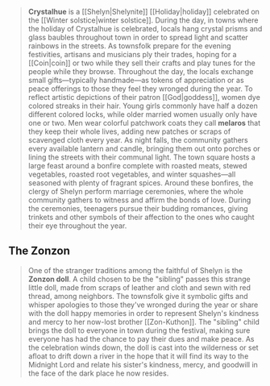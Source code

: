 > **Crystalhue** is a [[Shelyn|Shelynite]] [[Holiday|holiday]] celebrated on the [[Winter solstice|winter solstice]].
> During the day, in towns where the holiday of Crystalhue is celebrated, locals hang crystal prisms and glass baubles throughout town in order to spread light and scatter rainbows in the streets. As townsfolk prepare for the evening festivities, artisans and musicians ply their trades, hoping for a [[Coin|coin]] or two while they sell their crafts and play tunes for the people while they browse. Throughout the day, the locals exchange small gifts—typically handmade—as tokens of appreciation or as peace offerings to those they feel they wronged during the year.
> To reflect artistic depictions of their patron [[God|goddess]], women dye colored streaks in their hair. Young girls commonly have half a dozen different colored locks, while older married women usually only have one or two. Men wear colorful patchwork coats they call **melaros** that they keep their whole lives, adding new patches or scraps of scavenged cloth every year.
> As night falls, the community gathers every available lantern and candle, bringing them out onto porches or lining the streets with their communal light. The town square hosts a large feast around a bonfire complete with roasted meats, stewed vegetables, roasted root vegetables, and winter squashes—all seasoned with plenty of fragrant spices. Around these bonfires, the clergy of Shelyn perform marriage ceremonies, where the whole community gathers to witness and affirm the bonds of love. During the ceremonies, teenagers pursue their budding romances, giving trinkets and other symbols of their affection to the ones who caught their eye throughout the year.


## The Zonzon

> One of the stranger traditions among the faithful of Shelyn is the **Zonzon doll**. A child chosen to be the "sibling" passes this strange little doll, made from scraps of leather and cloth and sewn with red thread, among neighbors. The townsfolk give it symbolic gifts and whisper apologies to those they've wronged during the year or share with the doll happy memories in order to represent Shelyn's kindness and mercy to her now-lost brother [[Zon-Kuthon]]. The "sibling" child brings the doll to everyone in town during the festival, making sure everyone has had the chance to pay their dues and make peace. As the celebration winds down, the doll is cast into the wilderness or set afloat to drift down a river in the hope that it will find its way to the Midnight Lord and relate his sister's kindness, mercy, and goodwill in the face of the dark place he now resides.







